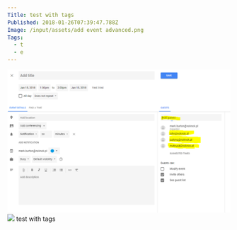 ```yaml
---
Title: test with tags
Published: 2018-01-26T07:39:47.788Z
Image: /input/assets/add event advanced.png
Tags:
  - t
  - e
---
```

![test image](/assets/Images/add%20event%20advanced.png)
![](Empty%20Test%20Explorer.png) 
test with tags
